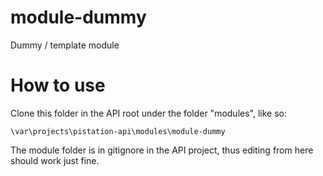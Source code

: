 # module-dummy
Dummy / template module 

# How to use
Clone this folder in the API root under the folder "modules", like so:

```
\var\projects\pistation-api\modules\module-dummy
```

The module folder is in gitignore in the API project, thus editing from here should work just fine.